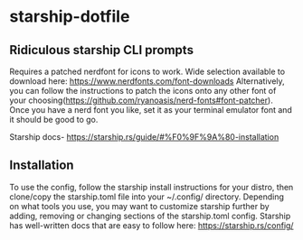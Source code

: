 # starship-dotfile
## Ridiculous starship CLI prompts

Requires a patched nerdfont for icons to work. Wide selection available to download here: https://www.nerdfonts.com/font-downloads
Alternatively, you can follow the instructions to patch the icons onto any other font of your choosing(https://github.com/ryanoasis/nerd-fonts#font-patcher). Once you have a nerd font you like, set it as your terminal emulator font and it should be good to go.

Starship docs- https://starship.rs/guide/#%F0%9F%9A%80-installation

## Installation
To use the config, follow the starship install instructions for your distro, then clone/copy the starship.toml file into your ~/.config/ directory. 
Depending on what tools you use, you may want to customize starship further by adding, removing or changing sections of the starship.toml config. Starship has well-written docs that are easy to follow here: https://starship.rs/config/

